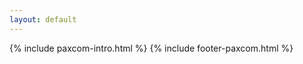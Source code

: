 ```yaml
---
layout: default
---
```

<div class="clearfix"></div>
{% include paxcom-intro.html %}
{% include footer-paxcom.html %}
